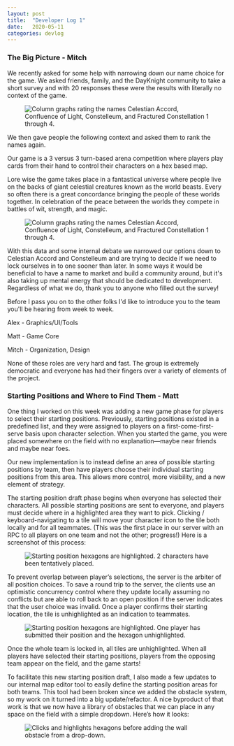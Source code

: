 ```yaml
---
layout: post
title:  "Developer Log 1"
date:   2020-05-11
categories: devlog
---
```


### The Big Picture - Mitch

We recently asked for some help with narrowing down our name choice for the game. We asked friends, family, and the DayKnight community to take a short survey and with 20 responses these were the results with literally no context of the game.

<figure>
    <img
        src="{{site.baseurl}}/assets/images/2020-05-11-developer-log-1/Screenshot_4.png" 
        alt="Column graphs rating the names Celestian Accord, Confluence of Light, Constelleum, and Fractured Constellation 1 through 4."
        longdesc="{{site.baseurl}}/assets/long_descriptions/uninformed_name_survey.md"
    >
</figure>

We then gave people the following context and asked them to rank the names again.

Our game is a 3 versus 3 turn-based arena competition where players play cards from their hand to control their characters on a hex based map.

Lore wise the game takes place in a fantastical universe where people live on the backs of giant celestial creatures known as the world beasts. Every so often there is a great concordance bringing the people of these worlds together. In celebration of the peace between the worlds they compete in battles of wit, strength, and magic.

<figure>
    <img
        src="{{site.baseurl}}/assets/images/2020-05-11-developer-log-1/Screenshot_3.png" 
        alt="Column graphs rating the names Celestian Accord, Confluence of Light, Constelleum, and Fractured Constellation 1 through 4."
        longdesc="{{site.baseurl}}/assets/long_descriptions/informed_name_survey.md"
    >
</figure>

With this data and some internal debate we narrowed our options down to Celestian Accord and Constelleum and are trying to decide if we need to lock ourselves in to one sooner than later. In some ways it would be beneficial to have a name to market and build a community around, but it's also taking up mental energy that should be dedicated to development. Regardless of what we do, thank you to anyone who filled out the survey!

Before I pass you on to the other folks I'd like to introduce you to the team you'll be hearing from week to week.

Alex - Graphics/UI/Tools

Matt - Game Core

Mitch - Organization, Design

None of these roles are very hard and fast. The group is extremely democratic and everyone has had their fingers over a variety of elements of the project.

### Starting Positions and Where to Find Them - Matt

One thing I worked on this week was adding a new game phase for players to select their starting positions. Previously, starting positions existed in a predefined list, and they were assigned to players on a first-come-first-serve basis upon character selection. When you started the game, you were placed somewhere on the field with no explanation—maybe near friends and maybe near foes.

Our new implementation is to instead define an area of possible starting positions by team, then have players choose their individual starting positions from this area. This allows more control, more visibility, and a new element of strategy.

The starting position draft phase begins when everyone has selected their characters. All possible starting positions are sent to everyone, and players must decide where in a highlighted area they want to pick. Clicking / keyboard-navigating to a tile will move your character icon to the tile both locally and for all teammates. (This was the first place in our server with an RPC to all players on one team and not the other; progress!) Here is a screenshot of this process:


<figure>
    <img
        src="{{site.baseurl}}/assets/images/2020-05-11-developer-log-1/8hfn2-ivD26z4IFfR8mhHh55Jfxgvny9D2_-LmWu8IMpWjG6qowPKKrufVJA81erMU4ynh6s0gGXQUVeLdVSkbqdC69CznWtgfSm.png"
        alt="Starting position hexagons are highlighted. 2 characters have been tentatively placed."
    >
</figure>

To prevent overlap between player’s selections, the server is the arbiter of all position choices. To save a round trip to the server, the clients use an optimistic concurrency control where they update locally assuming no conflicts but are able to roll back to an open position if the server indicates that the user choice was invalid. Once a player confirms their starting location, the tile is unhighlighted as an indication to teammates.

<figure>
    <img
        src="{{site.baseurl}}/assets/images/2020-05-11-developer-log-1/bIoz62zYmjd7FW1tJynPlQlTmlVk-xCRTiYDW3OEmn7Cu1jkfg1kAcQ5juHp_kYdDf9u3C2H0eOSadY2cU8OgumK-XE_l2jdgJsd.png"
        alt="Starting position hexagons are highlighted. One player has submitted their position and the hexagon unhighlighted."
    >
</figure>

Once the whole team is locked in, all tiles are unhighlighted. When all players have selected their starting positions, players from the opposing team appear on the field, and the game starts!

To facilitate this new starting position draft, I also made a few updates to our internal map editor tool to easily define the starting position areas for both teams. This tool had been broken since we added the obstacle system, so my work on it turned into a big update/refactor. A nice byproduct of that work is that we now have a library of obstacles that we can place in any space on the field with a simple dropdown. Here’s how it looks:

<figure>
    <img
        src="{{site.baseurl}}/assets/images/2020-05-11-developer-log-1/maptool.gif"
        alt="Clicks and highlights hexagons before adding the wall obstacle from a drop-down."
    >
</figure>
